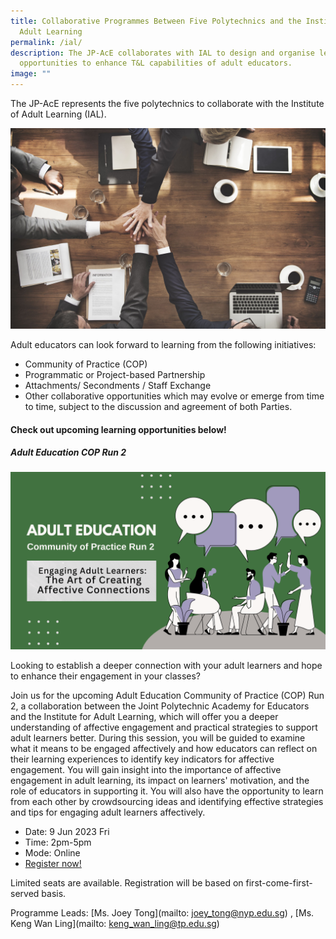 ```yaml
---
title: Collaborative Programmes Between Five Polytechnics and the Institute for
  Adult Learning
permalink: /ial/
description: The JP-AcE collaborates with IAL to design and organise learning
  opportunities to enhance T&L capabilities of adult educators.
image: ""
---
```

The JP-AcE represents the five polytechnics to collaborate with the Institute of Adult Learning (IAL).

![](/images/54123485_ML.jpg)

Adult educators can look forward to learning from the following initiatives:

* Community of Practice (COP)
* Programmatic or Project-based Partnership
* Attachments/ Secondments / Staff Exchange
* Other collaborative opportunities which may evolve or emerge from time to time, subject to the discussion and agreement of both Parties.

#### **Check out upcoming learning opportunities below!**

##### **Adult Education COP Run 2**
![](/images/navy%20and%20dark%20red%20creative%20illustrated%20business%20marketing%20plant%20presentation.png)

Looking to establish a deeper connection with your adult learners and hope to enhance their engagement in your classes? 

Join us for the upcoming Adult Education Community of Practice (COP) Run 2, a collaboration between the Joint Polytechnic Academy for Educators and the Institute for Adult Learning, which will offer you a deeper understanding of affective engagement and practical strategies to support adult learners better. During this session, you will be guided to examine what it means to be engaged affectively and how educators can reflect on their learning experiences to identify key indicators for affective engagement. You will gain insight into the importance of affective engagement in adult learning, its impact on learners' motivation, and the role of educators in supporting it. You will also have the opportunity to learn from each other by crowdsourcing ideas and identifying effective strategies and tips for engaging adult learners affectively.
 
* Date: 9 Jun 2023 Fri
* Time: 2pm-5pm
* Mode: Online
* [Register now!](https://forms.gle/sp6pQkAtigxtikDJ7)

                    
Limited seats are available. Registration will be based on first-come-first-served basis. 
   
	                                                      
Programme Leads: [Ms. Joey Tong](mailto: joey_tong@nyp.edu.sg) , [Ms. Keng Wan Ling](mailto: keng_wan_ling@tp.edu.sg)